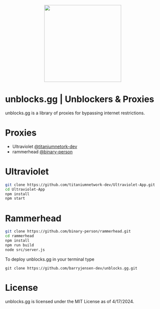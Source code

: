 <p align="center">
    <img src="https://github.com/barryjensen-dev/unblocks.gg/assets/unblocks.png> alt="unblocks" width="250"/>
</p>

# unblocks.gg | Unblockers & Proxies

unblocks.gg is a library of proxies for bypassing internet restrictions.

# Proxies

- Ultraviolet [@titaniumnetork-dev](https://github.com/titaniumnetwork-dev/Ultraviolet-App)
- rammerhead [@binary-person](https://github.com/binary-person/rammerhead)

# Ultraviolet

```sh
git clone https://github.com/titaniumnetwork-dev/Ultraviolet-App.git
cd Ultraviolet-App
npm install
npm start
```

# Rammerhead

```sh
git clone https://github.com/binary-person/rammerhead.git
cd rammerhead
npm install
npm run build
node src/server.js
```

To deploy unblocks.gg in your terminal type

`git clone https://github.com/barryjensen-dev/unblocks.gg.git`


# License

unblocks.gg is licensed under the MIT License as of 4/17/2024.